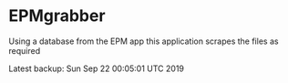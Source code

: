 # EPMgrabber
Using a database from the EPM app this application scrapes the files as required


Latest backup: Sun Sep 22 00:05:01 UTC 2019
